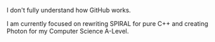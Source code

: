 I don't fully understand how GitHub works.

I am currently focused on rewriting SPIRAL for pure C++ and creating Photon for my Computer Science A-Level.
<!---
Xvois/Xvois is a ✨ special ✨ repository because its `README.md` (this file) appears on your GitHub profile.
You can click the Preview link to take a look at your changes.
--->
